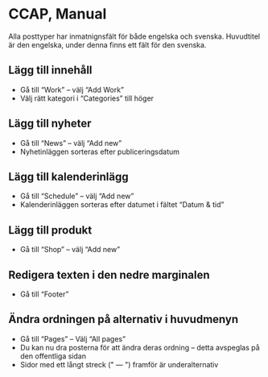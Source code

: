 # CCAP, Manual

Alla posttyper har inmatnignsfält för både engelska och svenska. Huvudtitel är den engelska, under denna finns ett fält för den svenska.

## Lägg till innehåll

- Gå till “Work” – välj “Add Work”
- Välj rätt kategori i “Categories” till höger

## Lägg till nyheter

- Gå till “News” – välj “Add new”
- Nyhetinläggen sorteras efter publiceringsdatum

## Lägg till kalenderinlägg

- Gå till “Schedule” – välj “Add new”
- Kalenderinläggen sorteras efter datumet i fältet “Datum & tid”

## Lägg till produkt

- Gå till “Shop” – välj “Add new”

## Redigera texten i den nedre marginalen

- Gå till “Footer”

## Ändra ordningen på alternativ i huvudmenyn

- Gå till “Pages” – Välj “All pages”
- Du kan nu dra posterna för att ändra deras ordning – detta avspeglas på den offentliga sidan
- Sidor med ett långt streck (" — ") framför är underalternativ
